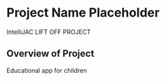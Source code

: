 # Project Name Placeholder
IntelliJAC LIFT OFF PROJECT

## Overview of Project
Educational app for children